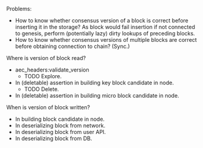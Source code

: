 Problems:
- How to know whether consensus version of a block is correct before inserting it in the storage? As block would fail insertion if not connected to genesis, perform (potentially lazy) dirty lookups of preceding blocks.
- How to know whether consensus versions of multiple blocks are correct before obtaining connection to chain? (Sync.)

Where is version of block read?
- aec_headers:validate_version
  - TODO Explore.
- In (deletable) assertion in building key block candidate in node.
  - TODO Delete.
- In (deletable) assertion in building micro block candidate in node.

When is version of block written?
- In building block candidate in node.
- In deserializing block from network.
- In deserializing block from user API.
- In deserializing block from DB.
